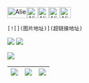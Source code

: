 
<img src="https://cdn.jsdelivr.net/gh/baib-web/img/Android-Emblem.png" alt="Alien Monster" width="45" height="25" /><img src="https://cdn.jsdelivr.net/gh/baib-web/img/ne6ukkej06t71.png" alt="Alien Monster" width="25" height="25" /><img src="https://cdn.jsdelivr.net/gh/baib-web/img/Apple%20Store.png" alt="Alien Monster" width="25" height="25" /><img src="https://cdn.jsdelivr.net/gh/baib-web/img/Finder_Icon_macOS_Big_Sur.png" alt="Alien Monster" width="25" height="25" /><img src="https://cdn.jsdelivr.net/gh/baib-web/img/OS-Linux-icon.png" alt="Alien Monster" width="25" height="25" />
```
[![](图片地址)](超链接地址)
```
![](https://3acf33aa.telegraph-image-bnz.pages.dev/file/f959f77abb5efafdb3b3b.png)
![](https://cdn.jsdelivr.net/gh/baib-web/img/Download_on_the_App_Store_Badge.svg.png)

![](https://cdn.jsdelivr.net/gh/baib-web/img/get-it-on-github.png)


| ![](https://3acf33aa.telegraph-image-bnz.pages.dev/file/f959f77abb5efafdb3b3b.png) | ![](https://cdn.jsdelivr.net/gh/baib-web/img/Download_on_the_App_Store_Badge.svg.png) | ![](https://cdn.jsdelivr.net/gh/baib-web/img/get-it-on-github.png) |
| ---------------------------------------------------------------------------------- | ------------------------------------------------------------------------------------- | ------------------------------------------------------------------ |

